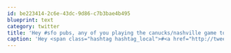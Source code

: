 ```yaml
---
id: be223414-2c6e-43dc-9d86-c7b3bae4b495
blueprint: text
category: twitter
title: 'Hey #sfo pubs, any of you playing the canucks/nashville game tonight?'
caption: 'Hey <span class="hashtag hashtag_local">#<a href="http://tweettemp.darylchymko.ca/?tag=sfo">sfo</a> pubs, any of you playing the canucks/nashville game tonight?'
---
```

